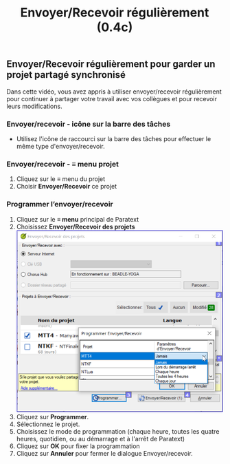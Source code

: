 ﻿---
title: Envoyer/Recevoir régulièrement (0.4c)
---

## Envoyer/Recevoir régulièrement pour garder un projet partagé synchronisé

Dans cette vidéo, vous avez appris à utiliser envoyer/recevoir régulièrement pour continuer à partager votre travail avec vos collègues et pour recevoir leurs modifications.

### Envoyer/recevoir - icône sur la barre des tâches

-  Utilisez l'icône de raccourci sur la barre des tâches pour effectuer le même type d'envoyer/recevoir.

### Envoyer/recevoir - ≡ menu projet 

1.  Cliquez sur le **≡** menu du projet 
1.  Choisir **Envoyer/Recevoir** ce projet

### Programmer l’envoyer/recevoir

1.  Cliquez sur le **≡ menu** principal de Paratext
1.  Choisissez **Envoyer/Recevoir des projets**
    ![](../../media/d34b164bd48ddcc6886dad79d6ce2f05.png)
1.  Cliquez sur **Programmer**.
1.  Sélectionnez le projet.
1.  Choisissez le mode de programmation (chaque heure, toutes les quatre heures, quotidien, ou au démarrage et à l'arrêt de Paratext)
1.  Cliquez sur **OK** pour fixer la programmation
1.  Cliquez sur **Annuler** pour fermer le dialogue Envoyer/recevoir.

